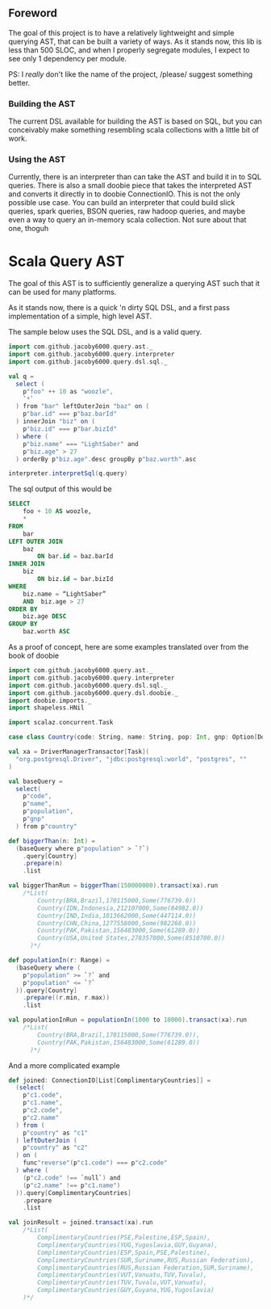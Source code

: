 ## Foreword

The goal of this project is to have a relatively lightweight and simple querying AST, that can be built a variety of ways.
As it stands now, this lib is less than 500 SLOC, and when I properly segregate modules, I expect to see only 1 dependency per module.

PS: I *really* don't like the name of the project, /please/ suggest something better.

### Building the AST

The current DSL available for building the AST is based on SQL, but you can conceivably make something resembling scala collections with a little bit of work.

### Using the AST

Currently, there is an interpreter than can take the AST and build it in to SQL queries. There is also a small doobie piece that takes the interpreted AST and converts it directly in to doobie ConnectionIO.
This is not the only possible use case.
You can build an interpreter that could build slick queries, spark queries, BSON queries, raw hadoop queries, and maybe even a way to query an in-memory scala collection. Not sure about that one, thoguh

# Scala Query AST

The goal of this AST is to sufficiently generalize a querying AST such that it can be used for many platforms.

As it stands now, there is a quick 'n dirty SQL DSL, and a first pass implementation of a simple, high level AST.

The sample below uses the SQL DSL, and is a valid query.

```scala
import com.github.jacoby6000.query.ast._
import com.github.jacoby6000.query.interpreter
import com.github.jacoby6000.query.dsl.sql._

val q =
  select (
    p"foo" ++ 10 as "woozle",
    `*`
  ) from "bar" leftOuterJoin "baz" on (
    p"bar.id" === p"baz.barId"
  ) innerJoin "biz" on (
    p"biz.id" === p"bar.bizId"
  ) where (
    p"biz.name" === "LightSaber" and
    p"biz.age" > 27
  ) orderBy p"biz.age".desc groupBy p"baz.worth".asc

interpreter.interpretSql(q.query)
```

The sql output of this would be

```sql
SELECT
    foo + 10 AS woozle,
    *
FROM
    bar
LEFT OUTER JOIN
    baz
        ON bar.id = baz.barId
INNER JOIN
    biz
        ON biz.id = bar.bizId
WHERE
    biz.name = “LightSaber”
    AND  biz.age > 27
ORDER BY
    biz.age DESC
GROUP BY
    baz.worth ASC
```

As a proof of concept, here are some examples translated over from the book of doobie

```scala
import com.github.jacoby6000.query.ast._
import com.github.jacoby6000.query.interpreter
import com.github.jacoby6000.query.dsl.sql._
import com.github.jacoby6000.query.dsl.doobie._
import doobie.imports._
import shapeless.HNil

import scalaz.concurrent.Task

case class Country(code: String, name: String, pop: Int, gnp: Option[Double])

val xa = DriverManagerTransactor[Task](
  "org.postgresql.Driver", "jdbc:postgresql:world", "postgres", ""
)

val baseQuery =
  select(
    p"code",
    p"name",
    p"population",
    p"gnp"
  ) from p"country"

def biggerThan(n: Int) =
  (baseQuery where p"population" > `?`)
    .query[Country]
    .prepare(n)
    .list

val biggerThanRun = biggerThan(150000000).transact(xa).run
    /*List(
        Country(BRA,Brazil,170115000,Some(776739.0))
        Country(IDN,Indonesia,212107000,Some(84982.0))
        Country(IND,India,1013662000,Some(447114.0))
        Country(CHN,China,1277558000,Some(982268.0))
        Country(PAK,Pakistan,156483000,Some(61289.0))
        Country(USA,United States,278357000,Some(8510700.0))
      )*/

def populationIn(r: Range) =
  (baseQuery where (
    p"population" >= `?` and
    p"population" <= `?`
  )).query[Country]
    .prepare((r.min, r.max))
    .list

val populationInRun = populationIn(1000 to 10000).transact(xa).run
    /*List(
        Country(BRA,Brazil,170115000,Some(776739.0)),
        Country(PAK,Pakistan,156483000,Some(61289.0))
      )*/
```

And a more complicated example

```scala
def joined: ConnectionIO[List[ComplimentaryCountries]] =
  (select(
    p"c1.code",
    p"c1.name",
    p"c2.code",
    p"c2.name"
  ) from (
    p"country" as "c1"
  ) leftOuterJoin (
    p"country" as "c2"
  ) on (
    func"reverse"(p"c1.code") === p"c2.code"
  ) where (
    (p"c2.code" !== `null`) and
    (p"c2.name" !== p"c1.name")
  )).query[ComplimentaryCountries]
    .prepare
    .list

val joinResult = joined.transact(xa).run
    /*List(
        ComplimentaryCountries(PSE,Palestine,ESP,Spain),
        ComplimentaryCountries(YUG,Yugoslavia,GUY,Guyana),
        ComplimentaryCountries(ESP,Spain,PSE,Palestine),
        ComplimentaryCountries(SUR,Suriname,RUS,Russian Federation),
        ComplimentaryCountries(RUS,Russian Federation,SUR,Suriname),
        ComplimentaryCountries(VUT,Vanuatu,TUV,Tuvalu),
        ComplimentaryCountries(TUV,Tuvalu,VUT,Vanuatu),
        ComplimentaryCountries(GUY,Guyana,YUG,Yugoslavia)
    )*/

```